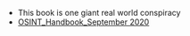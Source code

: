 * This book is one giant real world conspiracy
* [OSINT\_Handbook\_September 2020](https://i-intelligence.eu/uploads/public-documents/OSINT_Handbook_2020.pdf)
